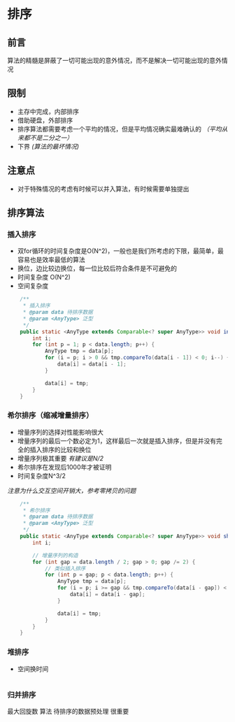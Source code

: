 # 排序

## 前言

算法的精髓是屏蔽了一切可能出现的意外情况，而不是解决一切可能出现的意外情况

## 限制

+ 主存中完成，内部排序
+ 借助硬盘，外部排序
+ 排序算法都需要考虑一个平均的情况，但是平均情况确实最难确认的 _（平均从来都不是二分之一）_
+ 下界 _(算法的最坏情况)_

## 注意点

+ 对于特殊情况的考虑有时候可以并入算法，有时候需要单独提出

## 排序算法

### 插入排序

+ 双for循环的时间复杂度是O(N^2)，一般也是我们所考虑的下限，最简单，最容易也是效率最低的算法
+ 换位，边比较边换位，每一位比较后符合条件是不可避免的
+ 时间复杂度 O(N^2)
+ 空间复杂度 

```java
    /**
     * 插入排序
     * @param data 待排序数据
     * @param <AnyType> 泛型
     */
    public static <AnyType extends Comparable<? super AnyType>> void insertionSort(AnyType[] data) {
        int i;
        for (int p = 1; p < data.length; p++) {
            AnyType tmp = data[p];
            for (i = p; i > 0 && tmp.compareTo(data[i - 1]) < 0; i--) {
                data[i] = data[i - 1];
            }

            data[i] = tmp;
        }
    }
```

### 希尔排序（缩减增量排序）

+ 增量序列的选择对性能影响很大
+ 增量序列的最后一个数必定为1，这样最后一次就是插入排序，但是并没有完全的插入排序的比较和换位
+ 增量序列极其重要 _有建议是N/2_
+ 希尔排序在发现后1000年才被证明
+ 时间复杂度N^3/2

_注意为什么交互空间开销大，参考零拷贝的问题_

```java
    /**
     * 希尔排序
     * @param data 待排序数据
     * @param <AnyType> 泛型
     */
    public static <AnyType extends Comparable<? super AnyType>> void shellSort(AnyType[] data) {
        int i;

        // 增量序列的构造
        for (int gap = data.length / 2; gap > 0; gap /= 2) {
            // 类似插入排序
            for (int p = gap; p < data.length; p++) {
                AnyType tmp = data[p];
                for (i = p; i >= gap && tmp.compareTo(data[i - gap]) < 0; i -= gap) {
                    data[i] = data[i - gap];
                }

                data[i] = tmp;
            }
        }
    }
```


### 堆排序

+ 空间换时间

```java
```

### 归并排序


最大回旋数 算法 待排序的数据预处理 很重要
